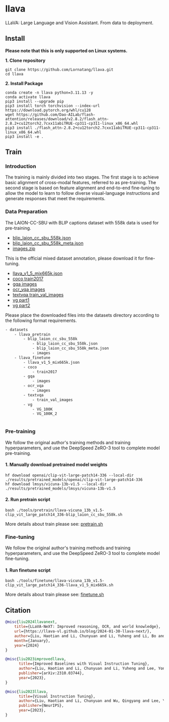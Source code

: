 # llava

LLaVA: Large Language and Vision Assistant. From data to deployment.

## Install

**Please note that this is only supported on Linux systems.**

**1. Clone repository**

```shell
git clone https://github.com/Lornatang/llava.git
cd llava
```

**2. Install Package**

```shell
conda create -n llava python=3.11.13 -y
conda activate llava
pip3 install --upgrade pip
pip3 install torch torchvision --index-url https://download.pytorch.org/whl/cu128
wget https://github.com/Dao-AILab/flash-attention/releases/download/v2.8.2/flash_attn-2.8.2+cu12torch2.7cxx11abiTRUE-cp311-cp311-linux_x86_64.whl
pip3 install ./flash_attn-2.8.2+cu12torch2.7cxx11abiTRUE-cp311-cp311-linux_x86_64.whl
pip3 install -e .
```

## Train

### Introduction

The training is mainly divided into two stages. The first stage is to achieve basic alignment of cross-modal features, referred to as pre-training.
The second stage is based on feature alignment and end-to-end fine-tuning to allow the model to learn to follow diverse visual-language instructions
and generate responses that meet the requirements.

### Data Preparation

The LAION-CC-SBU with BLIP captions dataset with 558k data is used for pre-training.
- [blip_laion_cc_sbu_558k.json](https://huggingface.co/datasets/liuhaotian/LLaVA-Pretrain/blob/main/blip_laion_cc_sbu_558k.json)
- [blip_laion_cc_sbu_558k_meta.json](https://huggingface.co/datasets/liuhaotian/LLaVA-Pretrain/blob/main/blip_laion_cc_sbu_558k_meta.json)
- [images.zip](https://huggingface.co/datasets/liuhaotian/LLaVA-Pretrain/blob/main/images.zip)

This is the official mixed dataset annotation, please download it for fine-tuning.
- [llava_v1_5_mix665k.json](https://huggingface.co/datasets/liuhaotian/LLaVA-Instruct-150K/blob/main/llava_v1_5_mix665k.json)
- [coco train2017](http://images.cocodataset.org/zips/train2017.zip)
- [gqa images](https://downloads.cs.stanford.edu/nlp/data/gqa/images.zip)
- [ocr_vqa images](https://drive.google.com/drive/folders/1_GYPY5UkUy7HIcR0zq3ZCFgeZN7BAfm_?usp=sharing)
- [textvqa train_val_images](https://drive.google.com/drive/folders/1_GYPY5UkUy7HIcR0zq3ZCFgeZN7BAfm_?usp=sharing)
- [vg part1](https://cs.stanford.edu/people/rak248/VG_100K_2/images.zip) 
- [vg part2](https://cs.stanford.edu/people/rak248/VG_100K_2/images2.zip)

Please place the downloaded files into the datasets directory according to the following format requirements.

```txt
- datasets
    - llava_pretrain
        - blip_laion_cc_sbu_558k
            - blip_laion_cc_sbu_558k.json
            - blip_laion_cc_sbu_558k_meta.json
            - images
    - llava_finetune
        - llava_v1_5_mix665k.json
        - coco
            - train2017
        - gqa
            - images
        - ocr_vqa
            - images
        - textvqa
            - train_val_images
        - vg
            - VG_100K
            - VG_100K_2
             
```

### Pre-training

We follow the original author's training methods and training hyperparameters, and use the DeepSpeed ZeRO-3 tool to complete model pre-training.

#### 1. Manually download pretrained model weights

```shell
hf download openai/clip-vit-large-patch14-336 --local-dir ./results/pretrained_models/openai/clip-vit-large-patch14-336
hf download lmsys/vicuna-13b-v1.5 --local-dir ./results/pretrained_models/lmsys/vicuna-13b-v1.5
```

#### 2. Run pretrain script

```shell
bash ./tools/pretrain/llava-vicuna_13b_v1.5-clip_vit_large_patch14_336-blip_laion_cc_sbu_558k.sh
```

More details about train please see: [pretrain.sh](./tools/pretrain/llava-vicuna_13b_v1.5-clip_vit_large_patch14_336-blip_laion_cc_sbu_558k.sh)

### Fine-tuning

We follow the original author's training methods and training hyperparameters, and use the DeepSpeed ZeRO-3 tool to complete model fine-tuning.

#### 1. Run finetune script

```shell
bash ./tools/finetune/llava-vicuna_13b_v1.5-clip_vit_large_patch14_336-llava_v1_5_mix665k.sh
```

More details about train please see: [finetune.sh](./tools/finetune/llava-vicuna_13b_v1.5-clip_vit_large_patch14_336-llava_v1_5_mix665k.sh)

## Citation

```bibtex
@misc{liu2024llavanext,
    title={LLaVA-NeXT: Improved reasoning, OCR, and world knowledge},
    url={https://llava-vl.github.io/blog/2024-01-30-llava-next/},
    author={Liu, Haotian and Li, Chunyuan and Li, Yuheng and Li, Bo and Zhang, Yuanhan and Shen, Sheng and Lee, Yong Jae},
    month={January},
    year={2024}
}

@misc{liu2023improvedllava,
      title={Improved Baselines with Visual Instruction Tuning}, 
      author={Liu, Haotian and Li, Chunyuan and Li, Yuheng and Lee, Yong Jae},
      publisher={arXiv:2310.03744},
      year={2023},
}

@misc{liu2023llava,
      title={Visual Instruction Tuning}, 
      author={Liu, Haotian and Li, Chunyuan and Wu, Qingyang and Lee, Yong Jae},
      publisher={NeurIPS},
      year={2023},
}
```